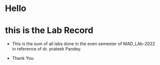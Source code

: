 # Hello
# this is the Lab Record 



- This is the sum of all labs done in the even semester of MAD_LAb-2022 in reference of dr. prateek Pandey. 

- Thank You
